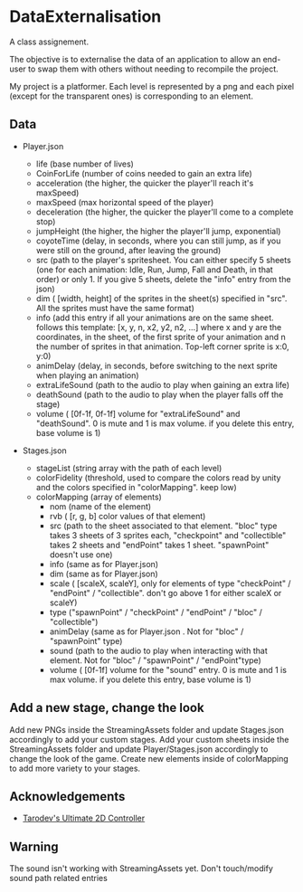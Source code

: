
# DataExternalisation

A class assignement.

The objective is to externalise the data of an application to allow an end-user to 
swap them with others without needing to recompile the project.

My project is a platformer. Each level is represented by a png and each pixel 
(except for the transparent ones) is corresponding to an element.

## Data
- Player.json
    - life (base number of lives)
    - CoinForLife (number of coins needed to gain an extra life)
    - acceleration (the higher, the quicker the player'll reach it's maxSpeed)
    - maxSpeed (max horizontal speed of the player)
    - deceleration (the higher, the quicker the player'll come to a complete stop)
    - jumpHeight (the higher, the higher the player'll jump, exponential)
    - coyoteTime (delay, in seconds, where you can still jump, as if you were still on the ground, after leaving the ground)
    - src (path to the player's spritesheet. You can either specify 5 sheets (one for each animation: Idle, Run, Jump, Fall and Death, in that order) or only 1. If you give 5 sheets, delete the "info" entry from the json)
    - dim ( [width, height] of the sprites in the sheet(s) specified in "src". All the sprites must have the same format)
    - info (add this entry if all your animations are on the same sheet. follows this template: [x, y, n, x2, y2, n2, ...] where x and y are the coordinates, in the sheet, of the first sprite of your animation and n the number of sprites in that animation. Top-left corner sprite is x:0, y:0)
    - animDelay (delay, in seconds, before switching to the next sprite when playing an animation) 
    - extraLifeSound (path to the audio to play when gaining an extra life)
    - deathSound (path to the audio to play when the player falls off the stage)
    - volume ( [0f-1f, 0f-1f] volume for "extraLifeSound" and "deathSound". 0 is mute and 1 is max volume. if you delete this entry, base volume is 1)
    
- Stages.json
    - stageList (string array with the path of each level)
    - colorFidelity (threshold, used to compare the colors read by unity and the colors specified in "colorMapping". keep low)
    - colorMapping (array of elements)
        - nom (name of the element)
        - rvb ( [r, g, b] color values of that element)
        - src (path to the sheet associated to that element. "bloc" type takes 3 sheets of 3 sprites each, "checkpoint" and "collectible" takes 2 sheets and "endPoint" takes 1 sheet. "spawnPoint" doesn't use one)
        - info (same as for Player.json)
        - dim (same as for Player.json)
        - scale ( [scaleX, scaleY], only for elements of type "checkPoint" / "endPoint" / "collectible". don't go above 1 for either scaleX or scaleY)
        - type ("spawnPoint" / "checkPoint" / "endPoint" / "bloc" / "collectible")
        - animDelay (same as for Player.json . Not for "bloc" / "spawnPoint" type)
        - sound (path to the audio to play when interacting with that element. Not for "bloc" / "spawnPoint" / "endPoint"type)
        - volume ( [0f-1f] volume for the "sound" entry. 0 is mute and 1 is max volume. if you delete this entry, base volume is 1)

## Add a new stage, change the look
Add new PNGs inside the StreamingAssets folder and update Stages.json accordingly to add your custom stages.
Add your custom sheets inside the StreamingAssets folder and update Player/Stages.json accordingly to change the look of the game.
Create new elements inside of colorMapping to add more variety to your stages.

## Acknowledgements

 - [Tarodev's Ultimate 2D Controller](https://github.com/Matthew-J-Spencer/Ultimate-2D-Controller)

## Warning
The sound isn't working with StreamingAssets yet. Don't touch/modify sound path related entries